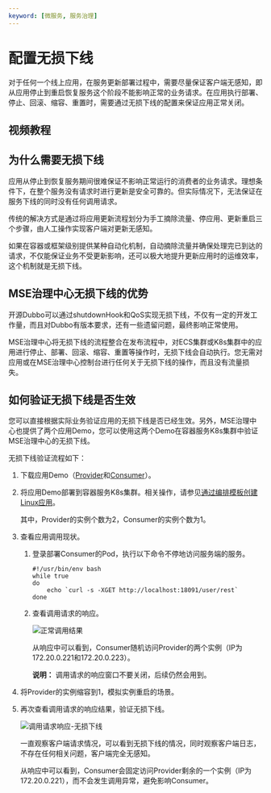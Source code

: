 ```yaml
---
keyword: [微服务, 服务治理]
---
```


# 配置无损下线

对于任何一个线上应用，在服务更新部署过程中，需要尽量保证客户端无感知，即从应用停止到重启恢复服务这个阶段不能影响正常的业务请求。在应用执行部署、停止、回滚、缩容、重置时，需要通过无损下线的配置来保证应用正常关闭。

## 视频教程



## 为什么需要无损下线

应用从停止到恢复服务期间很难保证不影响正常运行的消费者的业务请求。理想条件下，在整个服务没有请求时进行更新是安全可靠的。但实际情况下，无法保证在服务下线的同时没有任何调用请求。

传统的解决方式是通过将应用更新流程划分为手工摘除流量、停应用、更新重启三个步骤，由人工操作实现客户端对更新无感知。

如果在容器或框架级别提供某种自动化机制，自动摘除流量并确保处理完已到达的请求，不仅能保证业务不受更新影响，还可以极大地提升更新应用时的运维效率，这个机制就是无损下线。

## MSE治理中心无损下线的优势

开源Dubbo可以通过shutdownHook和QoS实现无损下线，不仅有一定的开发工作量，而且对Dubbo有版本要求，还有一些遗留问题，最终影响正常使用。

MSE治理中心将无损下线的流程整合在发布流程中，对ECS集群或K8s集群中的应用进行停止、部署、回滚、缩容、重置等操作时，无损下线会自动执行。您无需对应用或在MSE治理中心控制台进行任何关于无损下线的操作，而且没有流量损失。

## 如何验证无损下线是否生效

您可以直接根据实际业务验证应用的无损下线是否已经生效。另外，MSE治理中心也提供了两个应用Demo，您可以使用这两个Demo在容器服务K8s集群中验证MSE治理中心的无损下线。

无损下线验证流程如下：

1.  下载应用Demo（[Provider](http://shutdown.oss-cn-hangzhou.aliyuncs.com/sc/sc-provider-G-gray1-0.0.1-SNAPSHOT.jar)和[Consumer](http://shutdown.oss-cn-hangzhou.aliyuncs.com/sc/sc-consumer-G-gray-0.0.1-SNAPSHOT.jar)）。

2.  将应用Demo部署到容器服务K8s集群。相关操作，请参见[通过编排模板创建Linux应用](/cn.zh-CN/Kubernetes集群用户指南/应用管理/通过编排模板创建Linux应用.md)。

    其中，Provider的实例个数为2，Consumer的实例个数为1。

3.  查看应用调用现状。

    1.  登录部署Consumer的Pod，执行以下命令不停地访问服务端的服务。

        ```
        #!/usr/bin/env bash
        while true
        do
            echo `curl -s -XGET http://localhost:18091/user/rest`
        done
        ```

    2.  查看调用请求的响应。

        ![正常调用结果](https://static-aliyun-doc.oss-accelerate.aliyuncs.com/assets/img/zh-CN/9859209951/p94859.png)

        从响应中可以看到，Consumer随机访问Provider的两个实例（IP为172.20.0.221和172.20.0.223）。

        **说明：** 调用请求的响应窗口不要关闭，后续仍然会用到。

4.  将Provider的实例缩容到1，模拟实例重启的场景。

5.  再次查看调用请求的响应结果，验证无损下线。

    ![调用请求响应-无损下线](https://static-aliyun-doc.oss-accelerate.aliyuncs.com/assets/img/zh-CN/9859209951/p94872.png)

    一直观察客户端请求情况，可以看到无损下线的情况，同时观察客户端日志，不存在任何相关问题，客户端完全无感知。

    从响应中可以看到，Consumer会固定访问Provider剩余的一个实例（IP为172.20.0.221），而不会发生调用异常，避免影响Consumer。


